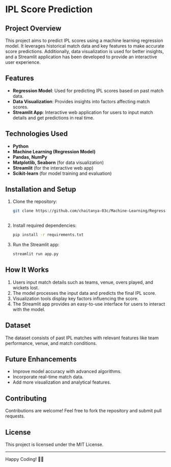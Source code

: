 # IPL Score Prediction

## Project Overview
This project aims to predict IPL scores using a machine learning regression model. It leverages historical match data and key features to make accurate score predictions. Additionally, data visualization is used for better insights, and a Streamlit application has been developed to provide an interactive user experience.

## Features
- **Regression Model**: Used for predicting IPL scores based on past match data.
- **Data Visualization**: Provides insights into factors affecting match scores.
- **Streamlit App**: Interactive web application for users to input match details and get predictions in real time.

## Technologies Used
- **Python**
- **Machine Learning (Regression Model)**
- **Pandas, NumPy**
- **Matplotlib, Seaborn** (for data visualization)
- **Streamlit** (for the interactive web app)
- **Scikit-learn** (for model training and evaluation)

## Installation and Setup
1. Clone the repository:
   ```bash
   git clone https://github.com/chaitanya-03c/Machine-Learning/Regression/IPL-Dataset.git
  
   ```
2. Install required dependencies:
   ```bash
   pip install -r requirements.txt
   ```
3. Run the Streamlit app:
   ```bash
   streamlit run app.py
   ```

## How It Works
1. Users input match details such as teams, venue, overs played, and wickets lost.
2. The model processes the input data and predicts the final IPL score.
3. Visualization tools display key factors influencing the score.
4. The Streamlit app provides an easy-to-use interface for users to interact with the model.

## Dataset
The dataset consists of past IPL matches with relevant features like team performance, venue, and match conditions.

## Future Enhancements
- Improve model accuracy with advanced algorithms.
- Incorporate real-time match data.
- Add more visualization and analytical features.

## Contributing
Contributions are welcome! Feel free to fork the repository and submit pull requests.

## License
This project is licensed under the MIT License.

---
Happy Coding! 🎯🏏

